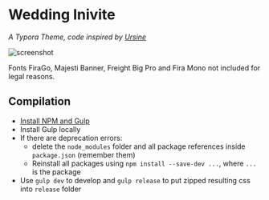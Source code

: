 # Wedding Inivite

*A Typora Theme, code inspired by [Ursine](https://github.com/noatpad/typora-theme-ursine)*

![screenshot](C:\Users\Paul\Nextcloud\projekte\Design\typora\wedding-invite\readme.assets\screenshot.png)

Fonts FiraGo, Majesti Banner, Freight Big Pro and Fira Mono not included for legal reasons.

## Compilation

- [Install NPM and Gulp](https://coder-coder.com/install-gulp-globally-on-windows/)
- Install Gulp locally
- If there are deprecation errors:
  - delete the `node_modules` folder and all package references inside `package.json` (remember them)
  - Reinstall all packages using `npm install --save-dev ...`, where `...` is the package
- Use `gulp dev` to develop and `gulp release` to put zipped resulting css into `release` folder
